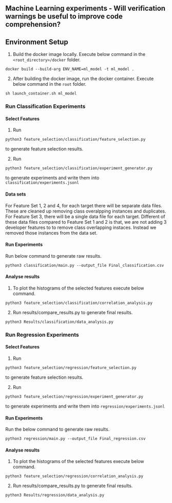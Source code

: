 ## Machine Learning experiments - Will verification warnings be useful to improve code comprehension?

## Environment Setup

1. Build the docker image locally. Execute below command in the ```<root_directory>/docker``` folder.
```
docker build --build-arg ENV_NAME=ml_model -t ml_model .
```

2. After building the docker image, run the docker container. Execute below command in the ```root``` folder.
```
sh launch_container.sh ml_model
```

### Run Classification Experiments

#### Select Features
1. Run 
```
python3 feature_selection/classification/feature_selection.py
``` 
to generate feature selection results.

2. Run 
```
python3 feature_selection/classification/experiment_generator.py
``` 
to generate experiments and write them into ```classification/experiments.jsonl```

#### Data sets
For Feature Set 1, 2 and 4, for each target there will be separate data files. These are cleaned up removing class overalpping instances and duplicates. For Feature Set 3, there will be a single data file for each target. Different of these data files compared to Feature Set 1 and 2 is that, we are not adding 3 developer features to to remove class overlapping instaces. Instead we removed those instances from the data set.

#### Run Experiments
Run below command to generate raw results.
```
python3 classification/main.py --output_file Final_classification.csv
```

#### Analyse results
1. To plot the histograms of the selected features execute below command.
```
python3 feature_selection/classification/correlation_analysis.py
``` 

2. Run results/compare_results.py to generate final results.
```
python3 Results/classification/data_analysis.py
```

### Run Regression Experiments

#### Select Features
1. Run 
```
python3 feature_selection/regression/feature_selection.py
``` 
to generate feature selection results.

2. Run 
```
python3 feature_selection/regression/experiment_generator.py
``` 
to generate experiments and write them into ```regression/experiments.jsonl```

#### Run Experiments
Run the below command to generate raw results.
```
python3 regression/main.py --output_file Final_regression.csv
```

#### Analyse results
1. To plot the histograms of the selected features execute below command.
```
python3 feature_selection/regression/correlation_analysis.py
``` 

2. Run results/compare_results.py to generate final results.
```
python3 Results/regression/data_analysis.py
```